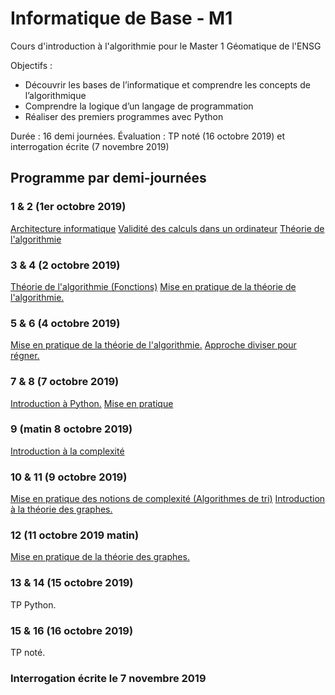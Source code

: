 # Informatique de Base - M1
Cours d'introduction à l'algorithmie pour le Master 1 Géomatique de l'ENSG

Objectifs :
+ Découvrir les bases de l’informatique et comprendre les concepts de l’algorithmique
+ Comprendre la logique d’un langage de programmation
+ Réaliser des premiers programmes avec Python

Durée : 16 demi journées.
Évaluation : TP noté (16 octobre 2019) et interrogation écrite (7 novembre 2019)

## Programme par demi-journées

### 1 & 2 (1er octobre 2019)
[Architecture informatique](2019_Architecture_informatique_M1.md)
[Validité des calculs dans un ordinateur](2019_Validite_logiciel_numerique_M1.md)
[Théorie de l'algorithmie](2019_Algorithmie_M1.md)

### 3 & 4 (2 octobre 2019)
[Théorie de l'algorithmie (Fonctions)](2019_Algorithmie_M1.md#les-fonctions)
[Mise en pratique de la théorie de l'algorithmie.](exercices_algo.md)

### 5 & 6 (4 octobre 2019)
[Mise en pratique de la théorie de l'algorithmie.](exercices_algo.md)
[Approche diviser pour régner.](diviser_pour_regner.md)

### 7 & 8 (7 octobre 2019)
[Introduction à Python.](intro_python.md)
[Mise en pratique](exercices_algo.md)

### 9 (matin 8 octobre 2019)
[Introduction à la complexité](2019_Validite_logiciel_numerique_M1.md#complexité-en-algorithmie)

### 10 & 11 (9 octobre 2019)
[Mise en pratique des notions de complexité (Algorithmes de tri)](2019_Validite_logiciel_numerique_M1.md#application--comparaison-de-divers-algorithmes-de-tri)
[Introduction à la théorie des graphes.](intro_tdg.md)

### 12 (11 octobre 2019 matin)
[Mise en pratique de la théorie des graphes.](exercices_tdg.md)

### 13 & 14 (15 octobre 2019)
TP Python.

### 15 & 16 (16 octobre 2019)
TP noté.

### Interrogation écrite le 7 novembre 2019
